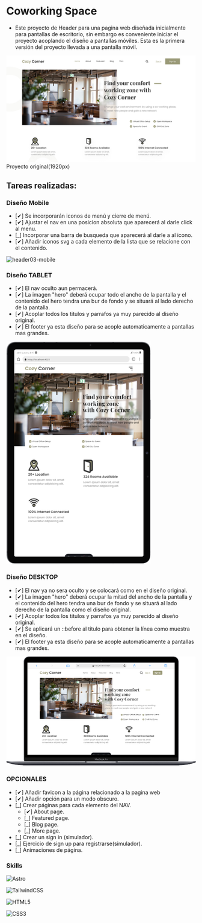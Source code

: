 # Coworking Space
- Este proyecto de Header para una pagina web diseñada inicialmente para pantallas de escritorio, sin embargo es conveniente iniciar el proyecto acoplando el diseño a pantallas móviles. Esta es la primera versión del proyecto llevada a una pantalla móvil.

![alt text](header03.jpg)
Proyecto original(1920px)

## Tareas realizadas:

### Diseño Mobile
- [✔] Se incorporarán iconos de menú y cierre de menú.
- [✔] Ajustar el nav en una posicion absoluta que aparecerá al darle click al menu.
- [_] Incorporar una barra de busqueda que aparecerá al darle a al icono.
- [✔] Añadir iconos svg a cada elemento de la lista que se relacione con el contenido.

![header03-mobile](https://github.com/Paul1226/Coworking-Space/assets/155583856/5172dfe4-f15a-4f6d-8212-a2b0e91a96cd)

### Diseño TABLET
- [✔] El nav oculto aun permacerá.
- [✔] La imagen "hero" deberá ocupar todo el ancho de la pantalla y el contenido del hero tendra una bur de fondo y se situará al lado derecho de la pantalla.
- [✔] Acoplar todos los titulos  y parrafos ya muy parecido al diseño original.
- [✔] El footer ya esta diseño para se acople automaticamente a pantallas mas grandes.

![alt text](header03-tablet.png)

### Diseño DESKTOP
- [✔] El nav ya no sera oculto y se colocará como en el diseño original.
- [✔] La imagen "hero" deberá ocupar la mitad del ancho de la pantalla y el contenido del hero tendra una bur de fondo y se situará al lado derecho de la pantalla como el diseño original.
- [✔] Acoplar todos los titulos  y parrafos ya muy parecido al diseño original.
- [✔] Se aplicará un ::before al titulo para obtener la línea como muestra en el diseño.
- [✔] El footer ya esta diseño para se acople automaticamente a pantallas mas grandes.

![alt text](header03-desktop.png)

### OPCIONALES
- [✔] Añadir favicon a la página relacionado a la pagina web
- [✔] Añadir opción para un modo obscuro.
- [_] Crear páginas para cada elemento del NAV.
    - [✔] About page.
    - [_] Featured page.
    - [_] Blog page.
    - [_] More page.
- [_] Crear un sign in (simulador).
- [_] Ejercicio de sign up para registrarse(simulador).
- [_] Animaciones de página.


### Skills
![Astro](https://img.shields.io/badge/astro-%232C2052.svg?style=for-the-badge&logo=astro&logoColor=white)

![TailwindCSS](https://img.shields.io/badge/tailwindcss-%2338B2AC.svg?style=for-the-badge&logo=tailwind-css&logoColor=white)

![HTML5](https://img.shields.io/badge/html5-%23E34F26.svg?style=for-the-badge&logo=html5&logoColor=white)

![CSS3](https://img.shields.io/badge/css3-%231572B6.svg?style=for-the-badge&logo=css3&logoColor=white)
